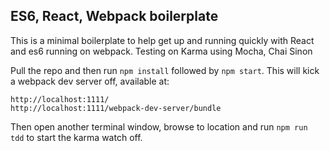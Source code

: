 ## ES6, React, Webpack boilerplate

This is a minimal boilerplate to help get up and running quickly with React and es6 running on webpack. Testing on Karma using Mocha, Chai Sinon

Pull the repo and then run `npm install` followed by `npm start`. This will kick a webpack dev server off, available at:

```
http://localhost:1111/
http://localhost:1111/webpack-dev-server/bundle
```

Then open another terminal window, browse to location and run `npm run tdd` to start the karma watch off.